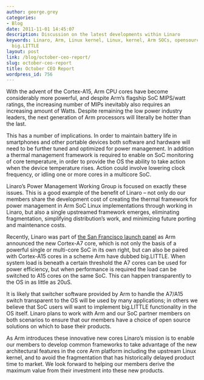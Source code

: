 ```yaml
---
author: george.grey
categories:
- Blog
date: 2011-11-01 14:45:07
description: Discussion on the latest developments within Linaro
keywords: Linaro, Arm, Linux kernel, Linux, kernel, Arm SOCs, opensource, Arm Cortex,
  big.LITTLE
layout: post
link: /blog/october-ceo-report/
slug: october-ceo-report
title: October CEO Report
wordpress_id: 756
---
```


With the advent of the Cortex-A15, Arm CPU cores have become considerably more powerful, and despite Arm’s flagship SoC MIPS/watt ratings, the increasing number of MIPs inevitably also requires an increasing amount of Watts. Despite remaining the low power industry leaders, the next generation of Arm processors will literally be hotter than the last.

This has a number of implications. In order to maintain battery life in smartphones and other portable devices both software and hardware will need to be further tuned and optimized for power management. In addition a thermal management framework is required to enable on SoC monitoring of core temperature, in order to provide the OS the ability to take action when the device temperature rises. Action could involve lowering clock frequency, or idling one or more cores in a multicore SoC.

Linaro’s Power Management Working Group is focused on exactly these issues. This is a good example of the benefit of Linaro – not only do our members share the development cost of creating the thermal framework for power management in Arm SoC Linux implementations through working in Linaro, but also a single upstreamed framework emerges, eliminating fragmentation, simplifying distribution’s work, and minimizing future porting and maintenance costs.

Recently, Linaro was part of [the San Francisco launch panel](http://www.arm.com/about/newsroom/arm-unveils-its-most-energy-efficient-application-processor-ever-with-biglittle-processing.php) as Arm announced the new Cortex-A7 core, which is not only the basis of a powerful single or multi-core SoC in its own right, but can also be paired with Cortex-A15 cores in a scheme Arm have dubbed big.LITTLE. When system load is beneath a certain threshold the A7 cores can be used for power efficiency, but when performance is required the load can be switched to A15 cores on the same SoC. This can happen transparently to the OS in as little as 20uS.

It is likely that switcher software provided by Arm to handle the A7/A15 switch transparent to the OS will be used by many applications; in others we believe that SoC users will want to implement big.LITTLE functionality in the OS itself. Linaro plans to work with Arm and our SoC partner members on both scenarios to ensure that our members have a choice of open source solutions on which to base their products.

As Arm introduces these innovative new cores Linaro’s mission is to enable our members to develop common frameworks to take advantage of the new architectural features in the core Arm platform including the upstream Linux kernel, and to avoid the fragmentation that has historically delayed product time to market. We look forward to helping our members derive the maximum value from their investment into these new products.
